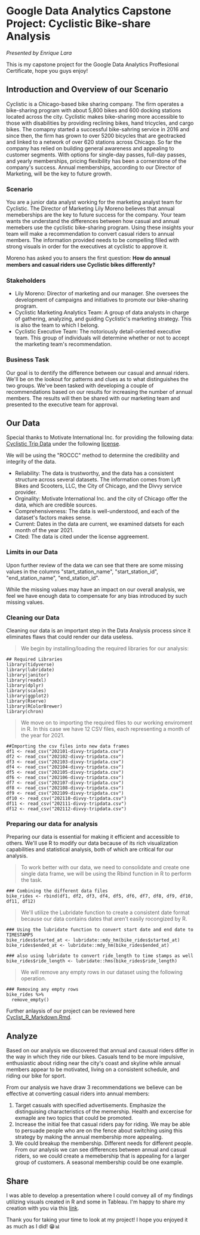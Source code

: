 # Google Data Analytics Capstone Project: Cyclistic Bike-share Analysis
*Presented by Enrique Lara*

This is my capstone project for the Google Data Analytics Proffesional Certificate, hope you guys enjoy!

## Introduction and Overview of our Scenario
Cyclistic is a Chicago-based bike sharing company. The firm operates a bike-sharing program with about 5,800 bikes and 600 docking stations located across the city. Cyclistic makes bike-sharing more accessible to those with disabilities by providing reclining bikes, hand tricycles, and cargo bikes. The comapny started a successful bike-sahring service in 2016 and since then, the firm has grown to over 5200 bicycles that are geotracked and linked to a network of over 620 stations across Chicago. So far the company has relied on building general awareness and appealing to customer segments. With options for single-day passes, full-day passes, and yearly memberships, pricing flexibility has been a cornerstone of the company's success. Annual memberships, according to our Director of Marketing, will be the key to future growth.

### Scenario
You are a junior data analyst working for the marketing analyst team for Cyclistic. The Director of Marketing Lily Moreno believes that annual memeberships are the key to future success for the company. Your team wants the understand the differences between how casual and annual memebers use the cyclistic bike-sharing program. Using these insights your team will make a recommendation to convert casual riders to annual members. The information provided needs to be compelling filled with strong visuals in order for the executives at cyclistic to approve it. 

Moreno has asked you to ansers the first question: **How do annual members and casual riders use Cyclistic bikes diﬀerently?**

### Stakeholders
- Lily Moreno: Director of marketing and our manager. She oversees the development of campaigns and initiatives to promote our bike-sharing program.
- Cyclistic Marketing Analytics Team: A group of data analysts in charge of gathering, analyzing, and guiding Cyclistic's marketing strategy. This is also the team to which I belong. 
- Cyclistic Executive Team: The notoriously detail-oriented executive team. This group of individuals will determine whether or not to accept the marketing team's recommendation. 

### Business Task
Our goal is to dentify the difference between our casual and annual riders. We'll be on the lookout for patterns and clues as to what distinguishes the two groups. We've been tasked with developing a couple of recommendations based on our results for increasing the number of annual members. The results will then be shared with our marketing team and presented to the executive team for approval.

## Our Data
Special thanks to Motivate International Inc. for providing the following data:
[Cyclistic Trip Data](https://divvy-tripdata.s3.amazonaws.com/index.html) under the following [license](https://ride.divvybikes.com/data-license-agreement).

We will be using the "ROCCC" method to determine the credibility and integrity of the data.
- Reliability: The data is trustworthy, and the data has a consistent structure across several datasets. The information comes from Lyft Bikes and Scooters, LLC, the City of Chicago, and the Divvy service provider.
- Orginality: Motivate International Inc. and the city of Chicago offer the data, which are credible sources.
- Comprehensiveness: The data is well-understood, and each of the dataset's factors makes sense.
- Current: Dates in the data are current, we examined datsets for each month of the year 2021.
- Cited: The data is cited under the license aggreement.


### Limits in our Data
Upon further review of the data we can see that there are some missing values in the columns "start_station_name", "start_station_id", "end_station_name", "end_station_id".

While the missing values may have an impact on our overall analysis, we feel we have enough data to compensate for any bias introduced by such missing values. 

### Cleaning our Data
Cleaning our data is an important step in the Data Analysis process since it eliminates flaws that could render our data useless.

> We begin by installing/loading the required libraries for our analysis:
```{r}
## Required Libraries
library(tidyverse)
library(lubridate)
library(janitor)
library(readxl)
library(dplyr)
library(scales) 
library(ggplot2)
library(Rserve)
library(RColorBrewer)
library(chron)
```
> We move on to importing the required files to our working enviroment in R. In this case we have 12 CSV files, each representing a month of the year for 2021.
```{r}
##Importing the csv files into new data frames
df1 <- read_csv("202101-divvy-tripdata.csv")
df2 <- read_csv("202102-divvy-tripdata.csv")
df3 <- read_csv("202103-divvy-tripdata.csv")
df4 <- read_csv("202104-divvy-tripdata.csv")
df5 <- read_csv("202105-divvy-tripdata.csv")
df6 <- read_csv("202106-divvy-tripdata.csv")
df7 <- read_csv("202107-divvy-tripdata.csv")
df8 <- read_csv("202108-divvy-tripdata.csv")
df9 <- read_csv("202109-divvy-tripdata.csv")
df10 <- read_csv("202110-divvy-tripdata.csv")
df11 <- read_csv("202111-divvy-tripdata.csv")
df12 <- read_csv("202112-divvy-tripdata.csv")
```
### Preparing our data for analysis
Preparing our data is essential for making it efficient and accessible to others. We'll use R to modify our data because of its rich visualization capabilities and statistical analysis, both of which are critical for our analysis.

> To work better with our data, we need to consolidate and create one single data frame, we will be using the Rbind function in R to perform the task.
```{r}
### Combining the different data files
bike_rides <- rbind(df1, df2, df3, df4, df5, df6, df7, df8, df9, df10, df11, df12)
```
> We'll utilize the Lubridate function to create a consistent date format because our data contains dates that aren't easily rocongized by R.
```{r}
### Using the lubridate function to convert start date and end date to TIMESTAMPS
bike_rides$started_at <- lubridate::mdy_hm(bike_rides$started_at)
bike_rides$ended_at <- lubridate::mdy_hm(bike_rides$ended_at)

### also using lubridate to convert ride_length to time stamps as well
bike_rides$ride_length <- lubridate::hms(bike_rides$ride_length)
```
> We will remove any empty rows in our dataset using the following operation.
```{r}
### Removing any empty rows
bike_rides %>%
  remove_empty()
```
Further anlaysis of our project can be reviewed here [Cyclist_R_Markdown.Rmd](https://github.com/enriquelara11/Cyclistic/blob/main/Cyclist_R_Markdown.Rmd).




## Analyze
Based on our analysis we discovered that annual and causual riders differ in the way in which they ride our bikes. Casuals tend to be more impulsive, enthusiastic about riding near the city's coast and skyline while annual members appear to be motivated, living on a consistent schedule, and riding our bike for sport.


From our analysis we have draw 3 recommendations we believe can be effective at converting casual riders into annual members: 
1. Target casuals with specified advertisements. Emphasize the distinguising characteristics of the memership. Health and excercise for exmaple are two topics that could be promoted.
2. Increase the initial fee that casual riders pay for riding. We may be able to persuade people who are on the fence about switching using this strategy by making the annual membership more appealing.
3. We could breakup the membership. Different needs for different people. From our analysis we can see differences between annual and casual riders, so we could create a memebership that is appealing for a larger group of customers. A seasonal membership could be one example.

## Share
I was able to develop a presentation where I could convey all of my findings utilizing visuals created in R and some in Tableau. I'm happy to share my creation with you via this [link](https://github.com/enriquelara11/Cyclistic/blob/main/Presentation.pdf).


Thank you for taking your time to look at my project! I hope you enjoyed it as much as I did! 😁📊




